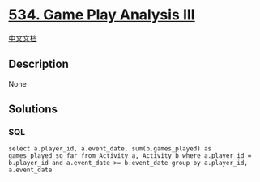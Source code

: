# [534. Game Play Analysis III](https://leetcode.com/problems/game-play-analysis-iii)

[中文文档](/solution/0500-0599/0534.Game%20Play%20Analysis%20III/README.md)

## Description
None


## Solutions


<!-- tabs:start -->

### **SQL**

```
select a.player_id, a.event_date, sum(b.games_played) as games_played_so_far from Activity a, Activity b where a.player_id = b.player_id and a.event_date >= b.event_date group by a.player_id, a.event_date
```

<!-- tabs:end -->
